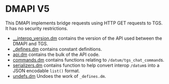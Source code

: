 # DMAPI V5

This DMAPI implements bridge requests using HTTP GET requests to TGS. It has no security restrictions.

- [__interop_version.dm](./__interop_version.dm) contains the version of the API used between the DMAPI and TGS.
- [_defines.dm](./_defines.dm) contains constant definitions.
- [api.dm](./api.dm) contains the bulk of the API code.
- [commands.dm](./commands.dm) contains functions relating to `/datum/tgs_chat_command`s.
- [serializers.dm](./serializers.dm) contains function to help convert interop `/datum`s into a JSON encodable `list()` format.
- [undefs.dm](./undefs.dm) Undoes the work of `_defines.dm`.
